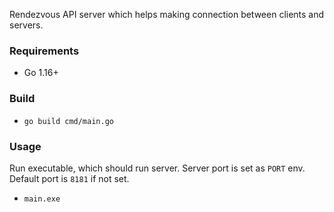 Rendezvous API server which helps making connection between clients and servers.

### Requirements
* Go 1.16+

### Build
* `go build cmd/main.go`

### Usage
Run executable, which should run server. Server port is set as `PORT` env. Default port is `8181` if not set.

 * `main.exe`
